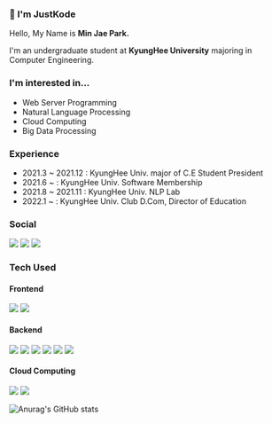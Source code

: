 ### 👋 I'm JustKode
Hello, My Name is **Min Jae Park.**

I'm an undergraduate student at **KyungHee University** majoring in Computer Engineering.

### I'm interested in...
- Web Server Programming
- Natural Language Processing
- Cloud Computing
- Big Data Processing

### Experience
- 2021.3 ~ 2021.12 : KyungHee Univ. major of C.E Student President
- 2021.6 ~ : KyungHee Univ. Software Membership
- 2021.8 ~ 2021.11 : KyungHee Univ. NLP Lab
- 2022.1 ~ : KyungHee Univ. Club D.Com, Director of Education

### Social
<a href="https://justkode.kr/" target="_blank"><img src="https://img.shields.io/badge/Tech%20Blog-4A86CF?style=flat-square&logo=HomeAdvisor&logoColor=ffffff"/></a>
<a href="https://justkode.kr/proj" target="_blank"><img src="https://img.shields.io/badge/Portfolio-17377F?style=flat-square&logo=Awesome%20Lists&logoColor=ffffff"/></a>
<a href="https://www.instagram.com/just.kode/" target="_blank"><img src="https://img.shields.io/badge/Instagram-E4405F?style=flat-square&logo=Instagram&logoColor=ffffff"/></a>

### Tech Used
#### Frontend
<a><img src="https://img.shields.io/badge/React-61DAFB?style=flat-square&logo=React&logoColor=000000"/></a>
<a><img src="https://img.shields.io/badge/TypeScript-3178C6?style=flat-square&logo=TypeScript&logoColor=ffffff"/></a>

#### Backend
<a><img src="https://img.shields.io/badge/Django-092E20?style=flat-square&logo=Django&logoColor=ffffff"/></a>
<a><img src="https://img.shields.io/badge/Node.js-339933?style=flat-square&logo=Node.js&logoColor=ffffff"/></a>
<a><img src="https://img.shields.io/badge/Flask-000000?style=flat-square&logo=Flask&logoColor=ffffff"/></a>
<a><img src="https://img.shields.io/badge/Spring-6DB33F?style=flat-square&logo=Spring&logoColor=ffffff"/></a>
<a><img src="https://img.shields.io/badge/MySQL-4479A1?style=flat-square&logo=MySQL&logoColor=ffffff"/></a>
<a><img src="https://img.shields.io/badge/PyTorch-EE4C2C?style=flat-square&logo=PyTorch&logoColor=ffffff"/></a>

#### Cloud Computing
<a><img src="https://img.shields.io/badge/Docker-2496ED?style=flat-square&logo=Docker&logoColor=ffffff"/></a>
<a><img src="https://img.shields.io/badge/Amazon%20AWS-232F3E?style=flat-square&logo=Amazon%20AWS&logoColor=ffffff"/></a>

![Anurag's GitHub stats](https://github-readme-stats.vercel.app/api?username=JustKode&show_icons=true&theme=react)
